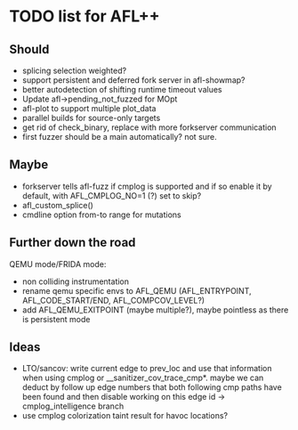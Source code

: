 # TODO list for AFL++

## Should

 - splicing selection weighted?
 - support persistent and deferred fork server in afl-showmap?
 - better autodetection of shifting runtime timeout values
 - Update afl->pending_not_fuzzed for MOpt
 - afl-plot to support multiple plot_data
 - parallel builds for source-only targets
 - get rid of check_binary, replace with more forkserver communication
 - first fuzzer should be a main automatically? not sure.

## Maybe

 - forkserver tells afl-fuzz if cmplog is supported and if so enable
   it by default, with AFL_CMPLOG_NO=1 (?) set to skip?
 - afl_custom_splice()
 - cmdline option from-to range for mutations

## Further down the road

QEMU mode/FRIDA mode:
 - non colliding instrumentation
 - rename qemu specific envs to AFL_QEMU (AFL_ENTRYPOINT, AFL_CODE_START/END,
   AFL_COMPCOV_LEVEL?)
 - add AFL_QEMU_EXITPOINT (maybe multiple?), maybe pointless as there is
   persistent mode

## Ideas

 - LTO/sancov: write current edge to prev_loc and use that information when
   using cmplog or __sanitizer_cov_trace_cmp*. maybe we can deduct by follow up
   edge numbers that both following cmp paths have been found and then disable
   working on this edge id -> cmplog_intelligence branch
 - use cmplog colorization taint result for havoc locations?
